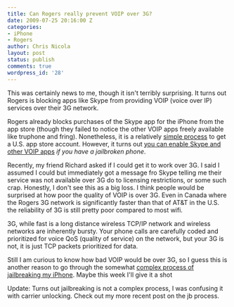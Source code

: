 ```yaml
---
title: Can Rogers really prevent VOIP over 3G?
date: 2009-07-25 20:16:00 Z
categories:
- iPhone
- Rogers
author: Chris Nicola
layout: post
status: publish
comments: true
wordpress_id: '28'
---
```


This was certainly news to me, though it isn't terribly surprising. It turns out Rogers is blocking apps like Skype from providing VOIP (voice over IP) services over their 3G network. 

Rogers already blocks purchases of the Skype app for the iPhone from the app store (though they failed to notice the other VOIP apps freely available like truphone and fring). Nonetheless, it is a relatively [simple process][1] to get a U.S. app store account. However, it turns out [you can enable Skype and other VOIP apps][2] _if you have a jailbroken phone_. 

<!--more-->

Recently, my friend Richard asked if I could get it to work over 3G. I said I assumed I could but immediately got a message fro Skype telling me their service was not available over 3G do to licensing restrictions, or some such crap. Honestly, I don't see this as a big loss. I think people would be surprised at how poor the quality of VOIP is over 3G. Even in Canada where the Rogers 3G network is significantly faster than that of AT&T in the U.S. the reliability of 3G is still pretty poor compared to most wifi. 

3G, while fast is a long distance wireless TCP/IP network and wireless networks are inherently bursty. Your phone calls are carefully coded and prioritized for voice QoS (quality of service) on the network, but your 3G is not, it is just TCP packets prioritized for data. 

Still I am curious to know how bad VOIP would be over 3G, so I guess this is another reason to go through the somewhat [complex process of jailbreaking my iPhone][3]. Maybe this week I'll give it a shot 

Update: Turns out jailbreaking is not a complex process, I was confusing it with carrier unlocking. Check out my more recent post on the jb process. 

   [1]: http://www.iphoneincanada.ca/iphone-news/how-to-set-up-a-us-itunes-account-in-canada-round-2/
   [2]: http://www.iphoneincanada.ca/tips-tricks/how-to-use-skype-over-3g-on-your-iphone/
   [3]: http://blog.iphone-dev.org/

